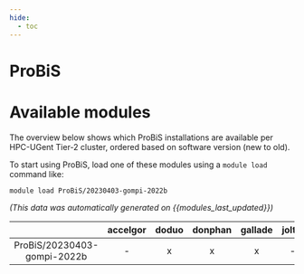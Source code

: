 ```yaml
---
hide:
  - toc
---
```


ProBiS
======

# Available modules


The overview below shows which ProBiS installations are available per HPC-UGent Tier-2 cluster, ordered based on software version (new to old).

To start using ProBiS, load one of these modules using a `module load` command like:

```shell
module load ProBiS/20230403-gompi-2022b
```

*(This data was automatically generated on {{modules_last_updated}})*  

| |accelgor|doduo|donphan|gallade|joltik|shinx|
| :---: | :---: | :---: | :---: | :---: | :---: | :---: |
|ProBiS/20230403-gompi-2022b|-|x|x|x|-|-|
